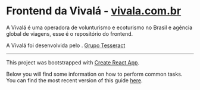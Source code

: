 # Frontend da Vivalá - [vivala.com.br](https://vivala.com.br)

A Vivalá é uma operadora de volunturismo e ecoturismo no Brasil e agência global de viagens, esse é o repositório 
do frontend.

A Vivalá foi desenvolvida pelo . [Grupo Tesseract](https://grupotesseract.com.br)

----

This project was bootstrapped with [Create React App](https://github.com/facebookincubator/create-react-app).

Below you will find some information on how to perform common tasks.<br>
You can find the most recent version of this guide [here](https://github.com/facebookincubator/create-react-app/blob/master/packages/react-scripts/template/README.md).




